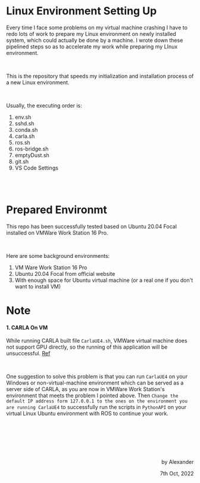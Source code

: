 # Linux Environment Setting Up

Every time I face some problems on my virtual machine crashing I have to redo lots of work to prepare my Linux environment on newly installed system, which could actually be done by a machine. I wrote down these pipelined steps so as to accelerate my work while preparing my LInux environment.

<br>

This is the repository that speeds my initialization and installation process of a new Linux environment.

<br>

Usually, the executing order is:
1. env.sh
2. sshd.sh
3. conda.sh
4. carla.sh
5. ros.sh
6. ros-bridge.sh
7. emptyDust.sh
8. git.sh
9. VS Code Settings

<br>
<br>



# Prepared Environmt

This repo has been successfully tested based on Ubuntu 20.04 Focal installed on VMWare Work Station 16 Pro.

<br>

Here are some background environments:
1. VM Ware Work Station 16 Pro
2. Ubuntu 20.04 Focal from official website
3. With enough space for Ubuntu virtual machine (or a real one if you don't want to install VM)

# Note

#### 1. CARLA On VM

While running CARLA built file `CarlaUE4.sh`, VMWare virtual machine does not support GPU directly, so the running of this application will be unsuccessful. [Ref](https://blog.csdn.net/passenger12234/article/details/120045638)

<br>

One suggestion to solve this problem is that you can run `CarlaUE4` on your Windows or non-virtual-machine environment which can be served as a server side of CARLA, as you are now in VMWare Work Station's environment that meets the problem I pointed above. Then `Change the default IP address form 127.0.0.1 to the ones on the environment you are running CarlaUE4` to successfully run the scripts in `PythonAPI` on your virtual Linux Ubuntu environment with ROS to continue your work.






<br>
<br>
<br>
<br>
<br>

<p align="right">by Alexander</p>
<p align="right">7th Oct, 2022</p>